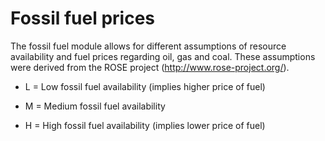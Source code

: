 # Fossil fuel prices

The fossil fuel module allows for different assumptions of resource availability and fuel prices regarding oil, gas and coal.
These assumptions were derived from the ROSE project (http://www.rose-project.org/). 


*  L = Low fossil fuel availability (implies higher price of fuel)  

*  M = Medium fossil fuel availability

*  H = High fossil fuel availability (implies lower price of fuel)


